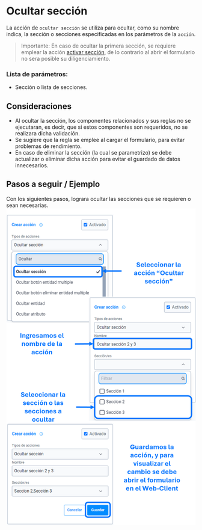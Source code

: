 # Ocultar sección

La acción de ``ocultar sección`` se utiliza para ocultar, como su nombre indica, la sección o secciones especificadas en los parámetros de la ``acción``.

>Importante: En caso de ocultar la primera sección, se requiere emplear la acción [activar sección](), de lo contrario al abrir el formulario no sera posible su diligenciamiento.

### Lista de parámetros:
- Sección o lista de secciones.

## Consideraciones
- Al ocultar la sección, los componentes relacionados y sus reglas no se ejecutaran, es decir, que si estos componentes son requeridos, no se realizara dicha validación. 
- Se sugiere que la regla se emplee al cargar el formulario, para evitar problemas de rendimiento.
- En caso de eliminar la sección (la cual se parametrizo) se debe actualizar o eliminar dicha acción para evitar el guardado de datos innecesarios. 

## Pasos a seguir / Ejemplo
Con los siguientes pasos, lograra ocultar las secciones que se requieren o sean necesarias.
![Imagen](./img/hidden-section.png)

